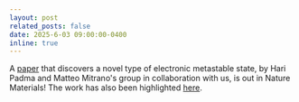 ```yaml
---
layout: post
related_posts: false
date: 2025-6-03 09:00:00-0400
inline: true
---
```


A [paper](/publications/#padma2025symmetry) that discovers a novel type of electronic metastable state, by Hari Padma and Matteo Mitrano's group in collaboration with us, is out in Nature Materials! The work has also been highlighted [here](https://www.psi.ch/de/news/science-features/stabilising-fleeting-quantum-states-with-light).
